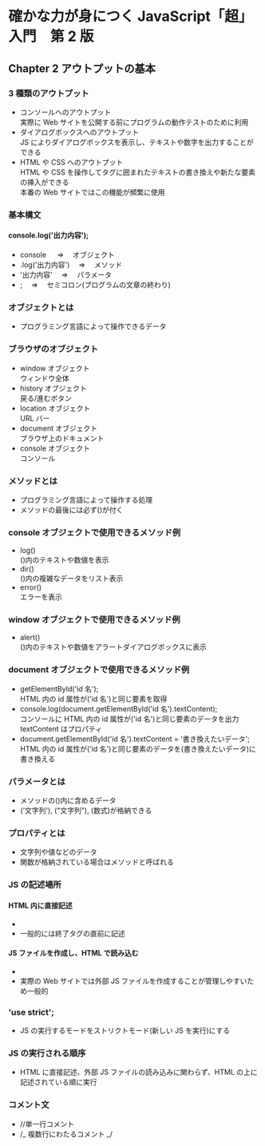 # 確かな力が身につく JavaScript「超」入門　第 2 版

## Chapter 2 アウトプットの基本

### 3 種類のアウトプット

- コンソールへのアウトプット<br>
  実際に Web サイトを公開する前にプログラムの動作テストのために利用
- ダイアログボックスへのアウトプット<br>
  JS によりダイアログボックスを表示し、テキストや数字を出力することができる
- HTML や CSS へのアウトプット<br>
  HTML や CSS を操作してタグに囲まれたテキストの書き換えや新たな要素の挿入ができる<br>
  本番の Web サイトではこの機能が頻繁に使用

### 基本構文

#### console.log('出力内容');

- console 　 ⇒ 　オブジェクト
- .log('出力内容')　 ⇒ 　メソッド
- '出力内容'　 ⇒ 　パラメータ
- ;　 ⇒ 　セミコロン(プログラムの文章の終わり)

### オブジェクトとは

- プログラミング言語によって操作できるデータ

### ブラウザのオブジェクト

- window オブジェクト<br>
  ウィンドウ全体
- history オブジェクト<br>
  戻る/進むボタン
- location オブジェクト<br>
  URL バー
- document オブジェクト<br>
  ブラウザ上のドキュメント
- console オブジェクト<br>
  コンソール

### メソッドとは

- プログラミング言語によって操作する処理
- メソッドの最後には必ず()が付く

### console オブジェクトで使用できるメソッド例

- log()<br>
  ()内のテキストや数値を表示
- dir()<br>
  ()内の複雑なデータをリスト表示
- error()<br>
  エラーを表示

### window オブジェクトで使用できるメソッド例

- alert()<br>
  ()内のテキストや数値をアラートダイアログボックスに表示

### document オブジェクトで使用できるメソッド例

- getElementById('id 名');<br>
  HTML 内の id 属性が('id 名')と同じ要素を取得
- console.log(document.getElementById('id 名').textContent);<br>
  コンソールに HTML 内の id 属性が('id 名')と同じ要素のデータを出力<br>
  textContent はプロパティ
- document.getElementById('id 名').textContent = '書き換えたいデータ';<br>
  HTML 内の id 属性が('id 名')と同じ要素のデータを(書き換えたいデータ)に書き換える

### パラメータとは

- メソッドの()内に含めるデータ
- ('文字列'), ("文字列"), (数式)が格納できる

### プロパティとは

- 文字列や値などのデータ
- 関数が格納されている場合はメソッドと呼ばれる

### JS の記述場所

#### HTML 内に直接記述

- <script>処理内容</script>
- 一般的には</body>終了タグの直前に記述

#### JS ファイルを作成し、HTML で読み込む

- <script src="HTMLファイルからのJSファイルへのパス"></script>
- 実際の Web サイトでは外部 JS ファイルを作成することが管理しやすいため一般的

### 'use strict';

- JS の実行するモードをストリクトモード(新しい JS を実行)にする

### JS の実行される順序

- HTML に直接記述、外部 JS ファイルの読み込みに関わらず、HTML の上に記述されている順に実行

### コメント文

- //単一行コメント
- /_ 複数行にわたるコメント _/
